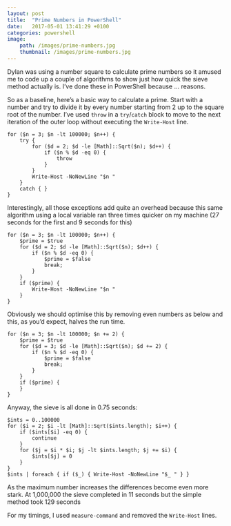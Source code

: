 ```yaml
---
layout: post
title:  "Prime Numbers in PowerShell"
date:   2017-05-01 13:41:29 +0100
categories: powershell
image:
    path: /images/prime-numbers.jpg
    thumbnail: /images/prime-numbers.jpg
---
```

Dylan was using a number square to calculate prime numbers so it amused me to code up a couple of algorithms to show just how quick the sieve method actually is. I’ve done these in PowerShell because … reasons.

So as a baseline, here’s a basic way to calculate a prime. Start with a number and try to divide it by every number starting from 2 up to the square root of the number. I’ve used `throw` in a `try`/`catch` block to move to the next iteration of the outer loop without executing the `Write-Host` line.

    for ($n = 3; $n -lt 100000; $n++) {
        try {
            for ($d = 2; $d -le [Math]::Sqrt($n); $d++) {
                if ($n % $d -eq 0) {
                    throw
                }
            }
            Write-Host -NoNewLine "$n "
        }
        catch { }
    }

Interestingly, all those exceptions add quite an overhead because this same algorithm using a local variable ran three times quicker on my machine (27 seconds for the first and 9 seconds for this)

    for ($n = 3; $n -lt 100000; $n++) {
        $prime = $true
        for ($d = 2; $d -le [Math]::Sqrt($n); $d++) {
            if ($n % $d -eq 0) {
                $prime = $false
                break;
            }
        }
        if ($prime) {
            Write-Host -NoNewLine "$n "
        }
    }

Obviously we should optimise this by removing even numbers as below and this, as you’d expect, halves the run time.

    for ($n = 3; $n -lt 100000; $n += 2) {
        $prime = $true
        for ($d = 3; $d -le [Math]::Sqrt($n); $d += 2) {
            if ($n % $d -eq 0) {
                $prime = $false
                break;
            }
        }
        if ($prime) {
        }
    }

Anyway, the sieve is all done in 0.75 seconds:

    $ints = 0..100000
    for ($i = 2; $i -lt [Math]::Sqrt($ints.length); $i++) {
        if ($ints[$i] -eq 0) {
            continue
        }
        for ($j = $i * $i; $j -lt $ints.length; $j += $i) {
            $ints[$j] = 0
        }
    }
    $ints | foreach { if ($_) { Write-Host -NoNewLine "$_ " } }

As the maximum number increases the differences become even more stark. At 1,000,000 the sieve completed in 11 seconds but the simple method took 129 seconds

For my timings, I used `measure-command` and removed the `Write-Host` lines.
